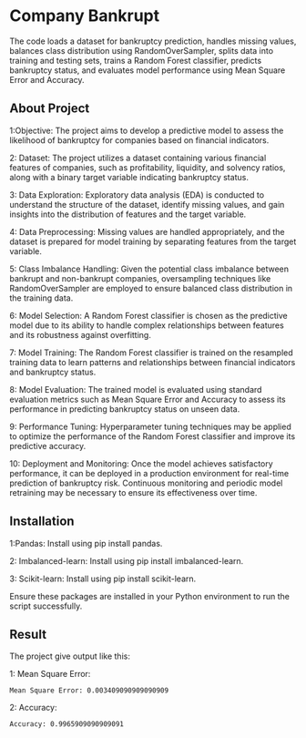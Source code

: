 
# Company Bankrupt

The code loads a dataset for bankruptcy prediction, handles missing values, balances class distribution using RandomOverSampler, splits data into training and testing sets, trains a Random Forest classifier, predicts bankruptcy status, and evaluates model performance using Mean Square Error and Accuracy.








## About Project
1:Objective: The project aims to develop a predictive model to assess the likelihood of bankruptcy for companies based on financial indicators.

2: Dataset: The project utilizes a dataset containing various financial features of companies, such as profitability, liquidity, and solvency ratios, along with a binary target variable indicating bankruptcy status.

3: Data Exploration: Exploratory data analysis (EDA) is conducted to understand the structure of the dataset, identify missing values, and gain insights into the distribution of features and the target variable.

4: Data Preprocessing: Missing values are handled appropriately, and the dataset is prepared for model training by separating features from the target variable.

5: Class Imbalance Handling: Given the potential class imbalance between bankrupt and non-bankrupt companies, oversampling techniques like RandomOverSampler are employed to ensure balanced class distribution in the training data.

6: Model Selection: A Random Forest classifier is chosen as the predictive model due to its ability to handle complex relationships between features and its robustness against overfitting.

7: Model Training: The Random Forest classifier is trained on the resampled training data to learn patterns and relationships between financial indicators and bankruptcy status.

8: Model Evaluation: The trained model is evaluated using standard evaluation metrics such as Mean Square Error and Accuracy to assess its performance in predicting bankruptcy status on unseen data.

9: Performance Tuning: Hyperparameter tuning techniques may be applied to optimize the performance of the Random Forest classifier and improve its predictive accuracy.

10: Deployment and Monitoring: Once the model achieves satisfactory performance, it can be deployed in a production environment for real-time prediction of bankruptcy risk. Continuous monitoring and periodic model retraining may be necessary to ensure its effectiveness over time.
## Installation
1:Pandas: Install using pip install pandas.

2: Imbalanced-learn: Install using pip install imbalanced-learn.

3: Scikit-learn: Install using pip install scikit-learn.

Ensure these packages are installed in your Python environment to run the script successfully.
## Result
The project give output like this:

1: Mean Square Error:

    Mean Square Error: 0.003409090909090909

2: Accuracy:

    Accuracy: 0.9965909090909091